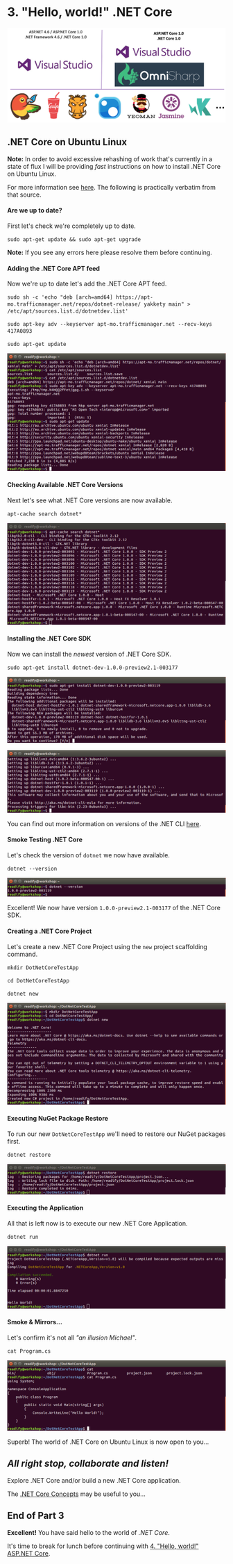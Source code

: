# 3. "Hello, world!" .NET Core

![1-dotnet-core-dev-stack](Part3/1-dotnet-core-dev-stack.png)

## .NET Core on Ubuntu Linux

__Note:__ In order to avoid excessive rehashing of work that's currently in a state of flux I will be providing _fast_ instructions on how to install .NET Core on Ubuntu Linux.

For more information see [here](https://www.microsoft.com/net/core#ubuntu). The following is practically verbatim from that source.

#### Are we up to date?

First let's check we're completely up to date.

```
sudo apt-get update && sudo apt-get upgrade
```

__Note:__ If you see any errors here please resolve them before continuing.

#### Adding the .NET Core APT feed

Now we're up to date let's add the .NET Core APT feed.

```
sudo sh -c 'echo "deb [arch=amd64] https://apt-mo.trafficmanager.net/repos/dotnet-release/ yakkety main" > /etc/apt/sources.list.d/dotnetdev.list'
```

```
sudo apt-key adv --keyserver apt-mo.trafficmanager.net --recv-keys 417A0893
```

```
sudo apt-get update
```

![2-add-dotnet-core-apt-feed](Part3/2-add-dotnet-core-apt-feed.png)

#### Checking Available .NET Core Versions

Next let's see what .NET Core versions are now available.

```
apt-cache search dotnet*
```

![3-list-dotnet-core-versions](Part3/3-list-dotnet-core-versions.png)

#### Installing the .NET Core SDK

Now we can install the _newest_ version of .NET Core SDK.

```
sudo apt-get install dotnet-dev-1.0.0-preview2.1-003177
```

![4-install-latest-dotnet-core-1](Part3/4-install-latest-dotnet-core-1.png)

![5-install-latest-dotnet-core-2](Part3/5-install-latest-dotnet-core-2.png)

You can find out more information on versions of the .NET CLI [here](https://github.com/dotnet/cli).

#### Smoke Testing .NET Core

Let's check the version of `dotnet` we now have available.

```
dotnet --version
```

![6-checking-dotnet-core-version](Part3/6-checking-dotnet-core-version.png)

Excellent! We now have version `1.0.0-preview2.1-003177` of the .NET Core SDK.

#### Creating a .NET Core Project

Let's create a new .NET Core Project using the `new` project scaffolding command.

```
mkdir DotNetCoreTestApp
```

```
cd DotNetCoreTestApp
```

```
dotnet new
```

![7-dotnet-new-project](Part3/7-dotnet-new-project.png)

#### Executing NuGet Package Restore

To run our new `DotNetCoreTestApp` we'll need to restore our NuGet packages first.

```
dotnet restore
```

![8-dotnet-restore](Part3/8-dotnet-restore.png)

#### Executing the Application

All that is left now is to execute our new .NET Core Application.

```
dotnet run
```

![9-dotnet-run](Part3/9-dotnet-run.png)

#### Smoke & Mirrors...

Let's confirm it's not all _"an illusion Michael"_.

```
cat Program.cs
```

![10-view-source](Part3/10-view-source.png)

Superb! The world of .NET Core on Ubuntu Linux is now open to you...

## _All right stop, collaborate and listen!_

Explore .NET Core and/or build a new .NET Core application.

The [.NET Core Concepts](https://dotnet.github.io/docs/core-concepts/index.html) may be useful to you...

## End of Part 3

__Excellent!__ You have said hello to the world of _.NET Core_.

It's time to break for lunch before continuing with [4. "Hello, world!" ASP.NET Core](Part4.md).
